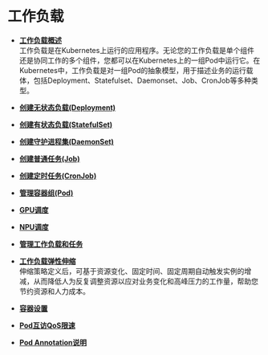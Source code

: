 # 工作负载<a name="cce_01_0046"></a>

-   **[工作负载概述](工作负载概述-39.md)**  
工作负载是在Kubernetes上运行的应用程序。无论您的工作负载是单个组件还是协同工作的多个组件，您都可以在Kubernetes上的一组Pod中运行它。在Kubernetes中，工作负载是对一组Pod的抽象模型，用于描述业务的运行载体，包括Deployment、Statefulset、Daemonset、Job、CronJob等多种类型。
-   **[创建无状态负载\(Deployment\)](创建无状态负载(Deployment)-40.md)**  

-   **[创建有状态负载\(StatefulSet\)](创建有状态负载(StatefulSet)-41.md)**  

-   **[创建守护进程集\(DaemonSet\)](创建守护进程集(DaemonSet)-42.md)**  

-   **[创建普通任务\(Job\)](创建普通任务(Job)-43.md)**  

-   **[创建定时任务\(CronJob\)](创建定时任务(CronJob)-44.md)**  

-   **[管理容器组\(Pod\)](管理容器组(Pod).md)**  

-   **[GPU调度](GPU调度-45.md)**  

-   **[NPU调度](NPU调度-46.md)**  

-   **[管理工作负载和任务](管理工作负载和任务-47.md)**  

-   **[工作负载弹性伸缩](工作负载弹性伸缩-48.md)**  
伸缩策略定义后，可基于资源变化、固定时间、固定周期自动触发实例的增减，从而降低人为反复调整资源以应对业务变化和高峰压力的工作量，帮助您节约资源和人力成本。
-   **[容器设置](容器设置-49.md)**  

-   **[Pod互访QoS限速](Pod互访QoS限速-61.md)**  

-   **[Pod Annotation说明](Pod-Annotation说明.md)**  


